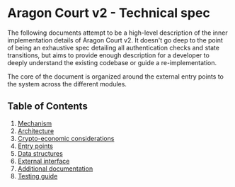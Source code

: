 # Aragon Court v2 - Technical spec

The following documents attempt to be a high-level description of the inner implementation details of Aragon Court v2. It doesn't go deep to the point of being an exhaustive spec detailing all authentication checks and state transitions, but aims to provide enough description for a developer to deeply understand the existing codebase or guide a re-implementation.

The core of the document is organized around the external entry points to the system across the different modules.

## Table of Contents

1. [Mechanism](./1-mechanism)
2. [Architecture](./2-architecture)
3. [Crypto-economic considerations](./3-cryptoeconomic-considerations)
4. [Entry points](./4-entry-points)
5. [Data structures](./5-data-structures)
6. [External interface](./6-external-interface)
7. [Additional documentation](./7-additional-documentation)
8. [Testing guide](./8-testing-guide)
